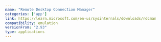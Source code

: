 ```yaml
---
name: "Remote Desktop Connection Manager"
categories: ['app']
link: https://learn.microsoft.com/en-us/sysinternals/downloads/rdcman
compatibility: emulation
versionFrom: "2.93"
type: applications
---
```


